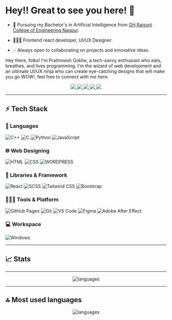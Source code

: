 <!-- <div id="header" align="center">
  <img src="https://media.giphy.com/media/u2pmTWUi0MXjyrMaVj/giphy.gif" width="200"/>
</div> -->

# Hey!! Great to see you here! 👋

- 📖 Pursuing my Bachelor's in Artificial Intelligence from [GH Raisoni College of Engineering Nagpur](https://ghrce.raisoni.net/).

- 🧑🏻‍💻 Frontend react developer, UI/UX Designer.

- 💡 Always open to collaborating on projects and innovative ideas.

Hey there, folks! I'm Prathmesh Gokhe, a tech-savvy enthusiast who eats, breathes, and lives programming. I'm the wizard of web development and an ultimate UI/UX ninja who can create eye-catching designs that will make you go WOW!, feel free to connect with me here:

<p align="center">
	<a href="https://www.linkedin.com/in/prathmesh-gokhe">
		<img src="https://img.shields.io/badge/LinkedIn-0077B5?style=for-the-badge&logo=linkedin&logoColor=white" />
	</a>
	<a href="https://instagram.com/atharva_malode_?igshid=YmMyMTA2M2Y=">
		<img src="https://img.shields.io/badge/Instagram-%23E4405F.svg?style=for-the-badge&logo=Instagram&logoColor=white" />
	</a>
	<a href=" https://twitter.com/PrathmeshGokhe?t=d0U5tOXBUiw0BGhlG338iQ&s=08 ">
		<img src="https://img.shields.io/badge/Twitter-1DA1F2?style=for-the-badge&logo=twitter&logoColor=white" />
	</a>
	<a href="https://prathmeshgokhe.me/">
		<img src="https://img.shields.io/badge/website-000000?style=for-the-badge&logo=About.me&logoColor=white" />
	</a>
        <a href="mailto:pkgokhe1969@gmail.com">
		<img src="https://img.shields.io/badge/Gmail-D14836?style=for-the-badge&logo=gmail&logoColor=white" />
	</a>
</p>

---

## ⚡ Tech Stack

### 🚀 Languages

![C++](https://img.shields.io/badge/C%2B%2B-00599C?style=for-the-badge&logo=c%2B%2B&logoColor=white)
![C](https://img.shields.io/badge/C-00599C?style=for-the-badge&logo=c&logoColor=white)
![Python](https://img.shields.io/badge/Python-FFD43B?style=for-the-badge&logo=python&logoColor=306998)
![JavaScript](https://img.shields.io/badge/JavaScript-323330?style=for-the-badge&logo=javascript&logoColor=F7DF1E)

### 🌐 Web Designing

![HTML](https://img.shields.io/badge/HTML5-E34F26?style=for-the-badge&logo=html5&logoColor=white)
![CSS](https://img.shields.io/badge/CSS3-1572B6?style=for-the-badge&logo=css3&logoColor=white)
![WORDPRESS](https://img.shields.io/badge/Wordpress-21759B?style=for-the-badge&logo=wordpress&logoColor=white)

### 🧩 Libraries & Framework

![React](https://img.shields.io/badge/React-20232A?style=for-the-badge&logo=react&logoColor=61DAFB)
![SCSS](https://img.shields.io/badge/Sass-CC6699?style=for-the-badge&logo=sass&logoColor=white)
![Tailwind CSS](https://img.shields.io/badge/Tailwind_CSS-38B2AC?style=for-the-badge&logo=tailwind-css&logoColor=white)
![Bootstrap](https://img.shields.io/badge/Bootstrap-563D7C?style=for-the-badge&logo=bootstrap&logoColor=white)

### 🧑🏻‍💻 Tools & Platform

![GitHub Pages](https://img.shields.io/badge/GitHub_Pages-100000?style=for-the-badge&logo=github&logoColor=white)
![Git](https://img.shields.io/badge/Git-F05032?style=for-the-badge&logo=git&logoColor=white)
![VS Code](https://img.shields.io/badge/Visual_Studio_Code-0078D4?style=for-the-badge&logo=visual%20studio%20code&logoColor=white)
![Figma](https://img.shields.io/badge/Figma-F24E1E?style=for-the-badge&logo=figma&logoColor=white)
![Adobe After Effect](https://img.shields.io/badge/Adobe%20after%20affects-CF96FD?style=for-the-badge&logo=Adobe%20after%20effects&logoColor=393665)

### 💻 Workspace

![Windows](https://img.shields.io/badge/Windows-0078D6?style=for-the-badge&logo=windows&logoColor=white)

---

## 📈 Stats

---

<p align="center">
  <img alt="languages" src="https://github-readme-streak-stats.herokuapp.com?user=prathmeshgokhe&layout=compact&theme=radical" />
	
</p>

---

## 🔝 Most used languages

<p align="center">
  <img alt="languages" src="https://github-readme-stats.vercel.app/api/top-langs/?username=prathmeshgokhe&layout=compact&theme=radical" />
	
</p>

